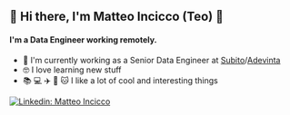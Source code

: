 ## 👋 Hi there, I'm Matteo Incicco (Teo) 👋

#### I'm a Data Engineer working remotely.

- 👷 I'm currently working as a Senior Data Engineer at [Subito](https://www.subito.it/)/[Adevinta](https://adevinta.com/)
- 🤓 I love learning new stuff
- 📚 💻 ✈️ 🎵 🐱 I like a lot of cool and interesting things

[![Linkedin: Matteo Incicco](https://img.shields.io/badge/-thaianebraga-blue?style=flat-square&logo=Linkedin&logoColor=white&link=https:https://www.linkedin.com/in/matteo-incicco-7aab6048/)](https://www.linkedin.com/in/matteo-incicco-7aab6048/)
